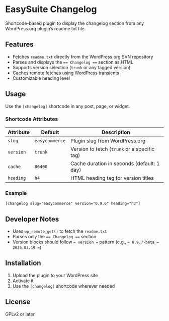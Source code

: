 # EasySuite Changelog

Shortcode-based plugin to display the changelog section from any WordPress.org plugin’s readme.txt file.

## Features

- Fetches `readme.txt` directly from the WordPress.org SVN repository  
- Parses and displays the `== Changelog ==` section as HTML  
- Supports version selection (`trunk` or any tagged version)  
- Caches remote fetches using WordPress transients  
- Customizable heading level  

## Usage

Use the `[changelog]` shortcode in any post, page, or widget.

### Shortcode Attributes

| Attribute | Default       | Description                                     |
|-----------|---------------|-------------------------------------------------|
| `slug`    | `easycommerce`| Plugin slug from WordPress.org                 |
| `version` | `trunk`       | Version to fetch (`trunk` or a specific tag)   |
| `cache`   | `86400`       | Cache duration in seconds (default: 1 day)     |
| `heading` | `h4`          | HTML heading tag for version titles            |

### Example

```
[changelog slug="easycommerce" version="0.9.6" heading="h3"]
```

## Developer Notes

- Uses `wp_remote_get()` to fetch the `readme.txt`
- Parses only the `== Changelog ==` section
- Version blocks should follow `= version =` pattern (e.g., `= 0.9.7-beta – 2025.03.19 =`)

## Installation

1. Upload the plugin to your WordPress site
2. Activate it
3. Use the `[changelog]` shortcode wherever needed

## License

GPLv2 or later
